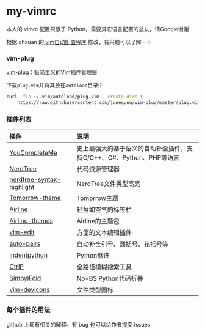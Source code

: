 # my-vimrc
本人的 vimrc 配置只限于 Python，需要其它语言配置的盆友，请Google谢谢

根据 chxuan 的[ vim自动配置程序](https://github.com/chxuan/vimplus) 修改，有兴趣可以了解一下

### vim-plug
[vim-plug](https://github.com/junegunn/vim-plug)：极简主义的Vim插件管理器

下载`plug.vim`并将其放在`autoload`目录中
```bash
curl -fLo ~/.vim/autoload/plug.vim --create-dirs \
    https://raw.githubusercontent.com/junegunn/vim-plug/master/plug.vim
```

### 插件列表

| 插件                                                         | 说明                                                         |
| :----------------------------------------------------------- | :----------------------------------------------------------- |
| [YouCompleteMe](https://github.com/Valloric/YouCompleteMe)   | 史上最强大的基于语义的自动补全插件，支持C/C++、C#、Python、PHP等语言 |
| [NerdTree](https://github.com/scrooloose/nerdtree)           | 代码资源管理器                                               |
| [nerdtree-syntax-highlight](https://github.com/tiagofumo/vim-nerdtree-syntax-highlight) | NerdTree文件类型高亮                                         |
| [Tomorrow-theme](https://github.com/chriskempson/vim-tomorrow-theme) | Tomorrow主题                                                 |
| [Airline](https://github.com/vim-airline/vim-airline)        | 轻盈如空气的标签栏                                           |
| [Airline-themes](https://github.com/vim-airline/vim-airline-themes) | Airline的主题包                                              |
| [vim-edit](https://github.com/chxuan/vim-edit)               | 方便的文本编辑插件                                           |
| [auto-pairs](https://github.com/jiangmiao/auto-pairs)        | 自动补全引号、圆括号、花括号等                               |
| [indentpython](https://github.com/vim-scripts/indentpython.vim) | Python缩进                                                   |
| [CtrlP](https://github.com/ctrlpvim/ctrlp.vim)               | 全路径模糊搜索工具                                           |
| [SimpylFold](https://github.com/tmhedberg/SimpylFold)        | No-BS Python代码折叠                                         |
| [vim-devicons](https://github.com/ryanoasis/vim-devicons)    | 文件类型图标                                                 |

### 每个插件的用法
github 上都有相关的解释，有 bug 也可以给作者提交 Issues
